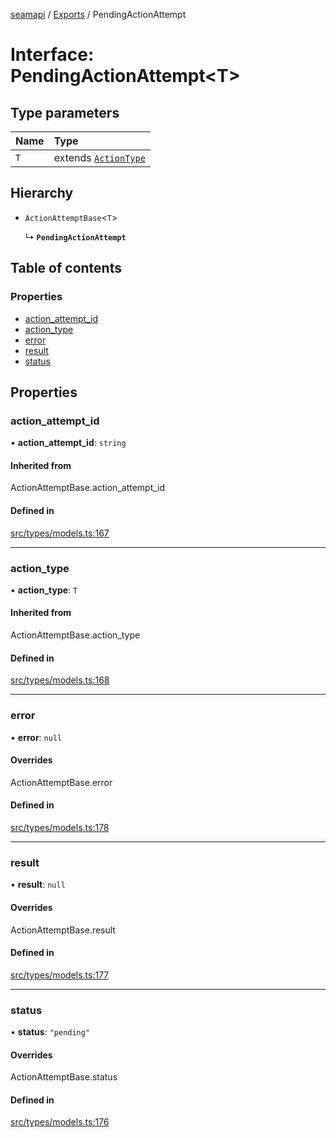 [seamapi](../README.md) / [Exports](../modules.md) / PendingActionAttempt

# Interface: PendingActionAttempt<T\>

## Type parameters

| Name | Type |
| :------ | :------ |
| `T` | extends [`ActionType`](../modules.md#actiontype) |

## Hierarchy

- `ActionAttemptBase`<`T`\>

  ↳ **`PendingActionAttempt`**

## Table of contents

### Properties

- [action\_attempt\_id](PendingActionAttempt.md#action_attempt_id)
- [action\_type](PendingActionAttempt.md#action_type)
- [error](PendingActionAttempt.md#error)
- [result](PendingActionAttempt.md#result)
- [status](PendingActionAttempt.md#status)

## Properties

### action\_attempt\_id

• **action\_attempt\_id**: `string`

#### Inherited from

ActionAttemptBase.action\_attempt\_id

#### Defined in

[src/types/models.ts:167](https://github.com/seamapi/javascript/blob/main/src/types/models.ts#L167)

___

### action\_type

• **action\_type**: `T`

#### Inherited from

ActionAttemptBase.action\_type

#### Defined in

[src/types/models.ts:168](https://github.com/seamapi/javascript/blob/main/src/types/models.ts#L168)

___

### error

• **error**: ``null``

#### Overrides

ActionAttemptBase.error

#### Defined in

[src/types/models.ts:178](https://github.com/seamapi/javascript/blob/main/src/types/models.ts#L178)

___

### result

• **result**: ``null``

#### Overrides

ActionAttemptBase.result

#### Defined in

[src/types/models.ts:177](https://github.com/seamapi/javascript/blob/main/src/types/models.ts#L177)

___

### status

• **status**: ``"pending"``

#### Overrides

ActionAttemptBase.status

#### Defined in

[src/types/models.ts:176](https://github.com/seamapi/javascript/blob/main/src/types/models.ts#L176)

